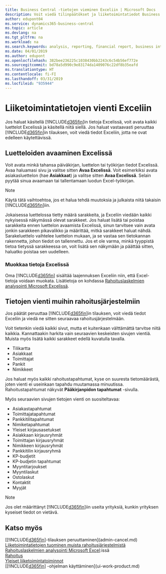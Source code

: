 ```yaml
---
title: Business Central -tietojen vieminen Exceliin | Microsoft Docs
description: Voit viedä tilinpäätökset ja liiketoimintatiedot Business Central -sovelluksesta Exceliin tai avata tiedot Excelissä.
author: edupont04
ms.service: dynamics365-business-central
ms.topic: article
ms.devlang: na
ms.tgt_pltfrm: na
ms.workload: na
ms.search.keywords: analysis, reporting, financial report, business intelligence, BI, Excel
ms.date: 04/01/2019
ms.author: edupont
ms.openlocfilehash: 382bee236225c1038430bb2243c6c54b56ef772e
ms.sourcegitcommit: bd78a5d990c9e83174da1409076c22df8b35eafd
ms.translationtype: HT
ms.contentlocale: fi-FI
ms.lasthandoff: 03/31/2019
ms.locfileid: "935944"
---
```

# <a name="exporting-your-business-data-to-excel"></a>Liiketoimintatietojen vienti Exceliin
Jos haluat käsitellä [!INCLUDE[d365fin](includes/d365fin_md.md)]in tietoja Excelissä, voit avata kaikki luettelot Excelissä ja käsitellä niitä siellä. Jos haluat vastaavasti peruuttaa [!INCLUDE[d365fin](includes/d365fin_md.md)]in tilauksen, voit viedä tiedot Exceliin, jotta ne ovat edelleen käytettävissä.

## <a name="opening-lists-in-excel"></a>Luetteloiden avaaminen Excelissä
Voit avata minkä tahansa päiväkirjan, luettelon tai työkirjan tiedot Excelissä. Avaa haluamasi sivu ja valitse sitten **Avaa Excelissä**. Voit esimerkiksi avata asiakasluettelon (hae **Asiakkaat**) ja valitse sitten **Avaa Excelissä**. Selain pyytää sinua avaamaan tai tallentamaan luodun Excel-työkirjan.  

> [!NOTE]
> Käytä tätä vaihtoehtoa, jos et halua tehdä muutoksia ja julkaista niitä takaisin [!INCLUDE[d365fin](includes/d365fin_md.md)]iin.  

Jokaisessa luettelossa tietty määrä sarakkeita, ja Exceliin viedään kaikki nykyisessä näkymässä olevat sarakkeet. Jos haluat lisätä tai poistaa sarakkeita ennen luettelon avaamista Excelissä, sinun tarvitsee vain avata jonkin sarakkeen pikavalikko ja määrittää, mitkä sarakkeet haluat nähdä. Sarakeluettelo vaihtelee luettelon mukaan, ja se vastaa sen tietokannan rakennetta, johon tiedot on tallennettu. Jos et ole varma, minkä tyyppistä tietoa tietyssä sarakkeessa on, voit lisätä sen näkymään ja päättää sitten, haluatko poistaa sen uudelleen.  

### <a name="edit-data-in-excel"></a>Muokkaa tietoja Excelissä
Oma [!INCLUDE[d365fin](includes/d365fin_md.md)] sisältää laajennuksen Exceliin niin, että Excel-tietoja voidaan muokata. Lisätietoja on kohdassa [Rahoituslaskelmien analysointi Microsoft Excelissä](finance-analyze-excel.md).  

## <a name="exporting-data-to-other-finance-systems"></a>Tietojen vienti muihin rahoitusjärjestelmiin
Jos päätät peruuttaa [!INCLUDE[d365fin](includes/d365fin_md.md)]in tilauksen, voit viedä tiedot Exceliin ja viedä ne sitten seuraavaa rahoitusjärjestelmään.  

Voit tietenkin viedä kaikki sivut, mutta et kuitenkaan välttämättä tarvitse niitä kaikkia. Kannattaakin harkita vain seuraavien keskeisten sivujen vientiä. Muista myös lisätä kaikki sarakkeet edellä kuvatulla tavalla.  

* Tilikartta  
* Asiakkaat  
* Toimittajat  
* Pankit  
* Nimikkeet  

Jos haluat myös kaikki rahoitustapahtumat, kyse on suuresta tietomäärästä, joten vienti ei useinkaan tapahdu muutamassa minuutissa. Rahoitustapahtumat näkyvät **Pääkirjanpidon tapahtumat** -sivulla.  

Myös seuraavien sivujen tietojen vienti on suositeltavaa:  

* Asiakastapahtumat  
* Toimittajatapahtumat  
* Pankkitilitapahtumat  
* Nimiketapahtumat  
* Yleiset kirjausasetukset  
* Asiakkaan kirjausryhmät  
* Toimittajan kirjausryhmät  
* Nimikkeen kirjausryhmät  
* Pankkitilin kirjausryhmä  
* KP-budjetit  
* KP-budjetin tapahtumat  
* Myyntitarjoukset  
* Myyntilaskut  
* Ostolaskut  
* Kontaktit  
* Myyjät  

> [!NOTE]  
>   Jos olet määrittänyt [!INCLUDE[d365fin](includes/d365fin_md.md)]iin useita yrityksiä, kunkin yrityksen kyseiset tiedot on vietävä.

## <a name="see-also"></a>Katso myös
[[!INCLUDE[d365fin](includes/d365fin_md.md)]-tilauksen peruuttaminen](admin-cancel.md)  
[Liiketoimintatietojen tuominen muista rahoitusjärjestelmistä](across-import-data-configuration-packages.md)  
[Rahoituslaskelmien analysointi Microsoft Excel](finance-analyze-excel.md):issä  
[Rahoitus](finance.md)  
[Yleiset liiketoimintatoiminnot](ui-across-business-areas.md)  
[[!INCLUDE[d365fin](includes/d365fin_md.md)] -ohjelman käyttäminen](ui-work-product.md)  
